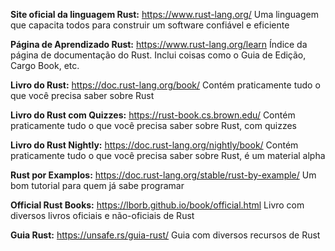 **Site oficial da linguagem Rust:** https://www.rust-lang.org/
    Uma linguagem que capacita todos para construir um software confiável e eficiente

**Página de Aprendizado Rust:** https://www.rust-lang.org/learn
    Índice da página de documentação do Rust. Inclui coisas como o Guia de Edição, Cargo Book, etc.

**Livro do Rust:** https://doc.rust-lang.org/book/
    Contém praticamente tudo o que você precisa saber sobre Rust

**Livro do Rust com Quizzes:** https://rust-book.cs.brown.edu/
    Contém praticamente tudo o que você precisa saber sobre Rust, com quizzes

**Livro do Rust Nightly:** https://doc.rust-lang.org/nightly/book/
    Contém praticamente tudo o que você precisa saber sobre Rust, é um material alpha

**Rust por Examplos:** https://doc.rust-lang.org/stable/rust-by-example/
    Um bom tutorial para quem já sabe programar

**Official Rust Books:** https://lborb.github.io/book/official.html
    Livro com diversos livros oficiais e não-oficiais de Rust

**Guia Rust:** https://unsafe.rs/guia-rust/
    Guia com diversos recursos de Rust
